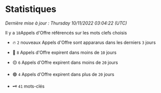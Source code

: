 # Statistiques


_Dernière mise à jour : Thursday 10/11/2022 03:04:22 (UTC)_ 

Il y a `18`Appels d'Offre référencés sur les mots clefs choisis

- 🔥 `2` nouveaux Appels d'Offre sont appararus dans les derniers `3` jours
- 🔴  `8` Appels d'Offre expirent dans moins de `10` jours
- 🟡  `6` Appels d'Offre expirent dans moins de `20` jours
- 🟢  `4` Appels d'Offre expirent dans plus de `20` jours

- 🗝 `41` mots-clés